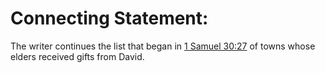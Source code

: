 # Connecting Statement:

The writer continues the list that began in [1 Samuel 30:27](../30/27.md) of towns whose elders received gifts from David.